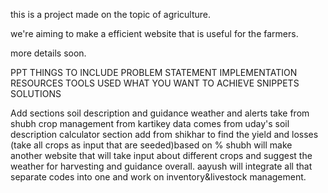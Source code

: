 this is a project made on the topic of agriculture.

we're aiming to make a efficient website that is useful for the farmers.

more details soon.


PPT THINGS TO INCLUDE
PROBLEM STATEMENT
IMPLEMENTATION
RESOURCES
TOOLS USED
WHAT YOU WANT TO ACHIEVE
SNIPPETS
SOLUTIONS


Add sections 
soil description and guidance
weather and alerts take from shubh
crop management from kartikey
data comes from uday's soil description
calculator section add from shikhar to find the yield and losses (take all crops as input that are seeded)based on %
shubh will make another website that will take input about different crops and 
suggest the weather for harvesting and guidance overall.
aayush will integrate all that separate codes into one and work on inventory&livestock management.
